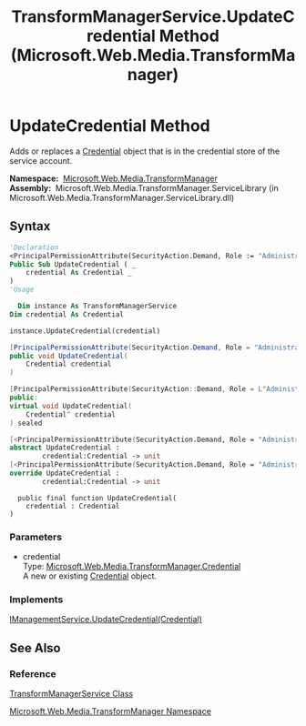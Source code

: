 ﻿---
title: TransformManagerService.UpdateCredential Method  (Microsoft.Web.Media.TransformManager)
TOCTitle: UpdateCredential Method
ms:assetid: M:Microsoft.Web.Media.TransformManager.TransformManagerService.UpdateCredential(Microsoft.Web.Media.TransformManager.Credential)
ms:mtpsurl: https://msdn.microsoft.com/en-us/library/microsoft.web.media.transformmanager.transformmanagerservice.updatecredential(v=VS.90)
ms:contentKeyID: 35520608
ms.date: 06/14/2012
mtps_version: v=VS.90
f1_keywords:
- Microsoft.Web.Media.TransformManager.TransformManagerService.UpdateCredential
dev_langs:
- csharp
- jscript
- vb
- FSharp
- cpp
api_location:
- Microsoft.Web.Media.TransformManager.ServiceLibrary.dll
api_name:
- Microsoft.Web.Media.TransformManager.TransformManagerService.UpdateCredential
api_type:
- Managed
topic_type:
- apiref
- kbSyntax
product_family_name: VS
ROBOTS: INDEX,FOLLOW
---

# UpdateCredential Method

Adds or replaces a [Credential](credential-class-microsoft-web-media-transformmanager.md) object that is in the credential store of the service account.

**Namespace:**  [Microsoft.Web.Media.TransformManager](microsoft-web-media-transformmanager-namespace.md)  
**Assembly:**  Microsoft.Web.Media.TransformManager.ServiceLibrary (in Microsoft.Web.Media.TransformManager.ServiceLibrary.dll)

## Syntax

```vb
'Declaration
<PrincipalPermissionAttribute(SecurityAction.Demand, Role := "Administrators")> _
Public Sub UpdateCredential ( _
    credential As Credential _
)
'Usage

  Dim instance As TransformManagerService
Dim credential As Credential

instance.UpdateCredential(credential)
```

```csharp
[PrincipalPermissionAttribute(SecurityAction.Demand, Role = "Administrators")]
public void UpdateCredential(
    Credential credential
)
```

```cpp
[PrincipalPermissionAttribute(SecurityAction::Demand, Role = L"Administrators")]
public:
virtual void UpdateCredential(
    Credential^ credential
) sealed
```

``` fsharp
[<PrincipalPermissionAttribute(SecurityAction.Demand, Role = "Administrators")>]
abstract UpdateCredential : 
        credential:Credential -> unit 
[<PrincipalPermissionAttribute(SecurityAction.Demand, Role = "Administrators")>]
override UpdateCredential : 
        credential:Credential -> unit 
```

```jscript
  public final function UpdateCredential(
    credential : Credential
)
```

### Parameters

  - credential  
    Type: [Microsoft.Web.Media.TransformManager.Credential](credential-class-microsoft-web-media-transformmanager.md)  
    A new or existing [Credential](credential-class-microsoft-web-media-transformmanager.md) object.  

### Implements

[IManagementService.UpdateCredential(Credential)](imanagementservice-updatecredential-method-microsoft-web-media-transformmanager.md)  

## See Also

### Reference

[TransformManagerService Class](transformmanagerservice-class-microsoft-web-media-transformmanager.md)

[Microsoft.Web.Media.TransformManager Namespace](microsoft-web-media-transformmanager-namespace.md)

